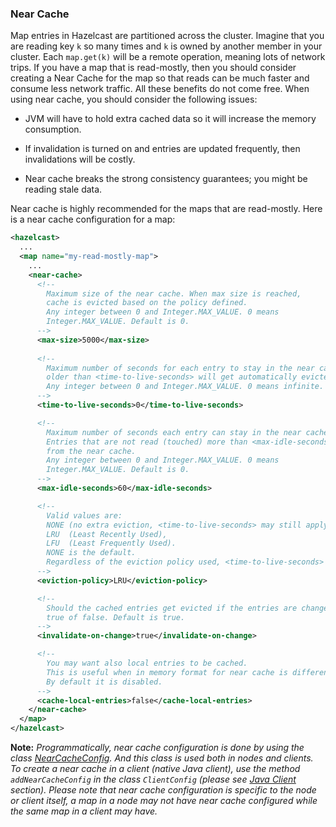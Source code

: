 

### Near Cache

Map entries in Hazelcast are partitioned across the cluster. Imagine that you are reading key `k` so many times and `k` is owned by another member in your cluster. Each `map.get(k)` will be a remote operation, meaning lots of network trips. If you have a map that is read-mostly, then you should consider creating a Near Cache for the map so that reads can be much faster and consume less network traffic. All these benefits do not come free. When using near cache, you should consider the following issues:

-   JVM will have to hold extra cached data so it will increase the memory consumption.

-   If invalidation is turned on and entries are updated frequently, then invalidations will be costly.

-   Near cache breaks the strong consistency guarantees; you might be reading stale data.

Near cache is highly recommended for the maps that are read-mostly. Here is a near cache configuration for a map:

```xml
<hazelcast>
  ...
  <map name="my-read-mostly-map">
    ...
    <near-cache>
      <!--
        Maximum size of the near cache. When max size is reached,
        cache is evicted based on the policy defined.
        Any integer between 0 and Integer.MAX_VALUE. 0 means
        Integer.MAX_VALUE. Default is 0.
      -->
      <max-size>5000</max-size>
      
      <!--
        Maximum number of seconds for each entry to stay in the near cache. Entries that are
        older than <time-to-live-seconds> will get automatically evicted from the near cache.
        Any integer between 0 and Integer.MAX_VALUE. 0 means infinite. Default is 0.
      -->
      <time-to-live-seconds>0</time-to-live-seconds>

      <!--
        Maximum number of seconds each entry can stay in the near cache as untouched (not-read).
        Entries that are not read (touched) more than <max-idle-seconds> value will get removed
        from the near cache.
        Any integer between 0 and Integer.MAX_VALUE. 0 means
        Integer.MAX_VALUE. Default is 0.
      -->
      <max-idle-seconds>60</max-idle-seconds>

      <!--
        Valid values are:
        NONE (no extra eviction, <time-to-live-seconds> may still apply),
        LRU  (Least Recently Used),
        LFU  (Least Frequently Used).
        NONE is the default.
        Regardless of the eviction policy used, <time-to-live-seconds> will still apply.
      -->
      <eviction-policy>LRU</eviction-policy>

      <!--
        Should the cached entries get evicted if the entries are changed (updated or removed).
        true of false. Default is true.
      -->
      <invalidate-on-change>true</invalidate-on-change>

      <!--
        You may want also local entries to be cached.
        This is useful when in memory format for near cache is different than the map's one.
        By default it is disabled.
      -->
      <cache-local-entries>false</cache-local-entries>
    </near-cache>
  </map>
</hazelcast>
```

**Note:** *Programmatically, near cache configuration is done by using the class [NearCacheConfig](https://github.com/hazelcast/hazelcast/blob/607aa5484958af706ee18a1eb15d89afd12ee7af/hazelcast/src/main/java/com/hazelcast/config/NearCacheConfig.java). And this class is used both in nodes and clients. To create a near cache in a client (native Java client), use the method `addNearCacheConfig` in the class `ClientConfig` (please see [Java Client](#java-client) section). Please note that near cache configuration is specific to the node or client itself, a map in a node may not have near cache configured while the same map in a client may have.*
